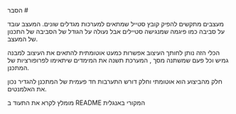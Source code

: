 הסבר #


מעצבים מתקשים להפיק קובץ סטייל שמתאים למערכות מגדלים שונים. 
המעצב עובד על סביבה כמו פיגמה שמנגישה סטיילים אבל נעולה על הגודל של 
הסביבה של התכנון של המעצב. 

הכלי הזה נותן לחותך העיצוב אפשרות כמעט אוטומתית להתאים את העיצוב 
למבנה גמיש וכל פעם שמשתנה מסך , המערכת תשנה את המימדים שיתאימו
לפרופורציות של המתכנן. 


חלק מהביצוע הוא אוטומתי וחלק דורש התערבות חד פעמית של המתכנן להגדיר נכון את האלמנטים. 

מומלץ לקרא את התעוד ב
README 
המקורי באנגלית
